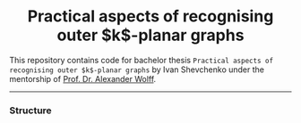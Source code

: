<h1 align="center"> Practical aspects of recognising outer $k$-planar graphs </h1>

This repository contains code for bachelor thesis `Practical aspects of recognising outer $k$-planar graphs` by Ivan Shevchenko under the mentorship of [Prof. Dr. Alexander Wolff](https://www.informatik.uni-wuerzburg.de/algo/team/wolff-alexander/).

---

### Structure
